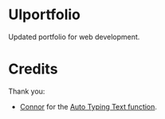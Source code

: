 # UIportfolio
Updated portfolio for web development.
# Credits
Thank you:
<ul>
<li>
<a href="https://connorgaunt.com">Connor</a> for the <a href="https://codepen.io/ConnorGaunt/full/OReXZB">Auto Typing Text function</a>.
</li>
<!-- <li> <a href="https://codepen.io/stefgeraets/pen/ExfBd">Stef</a> for the switch function.
</li> -->
</ul>